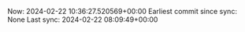 Now: 2024-02-22 10:36:27.520569+00:00 Earliest commit since sync: None Last sync: 2024-02-22 08:09:49+00:00
